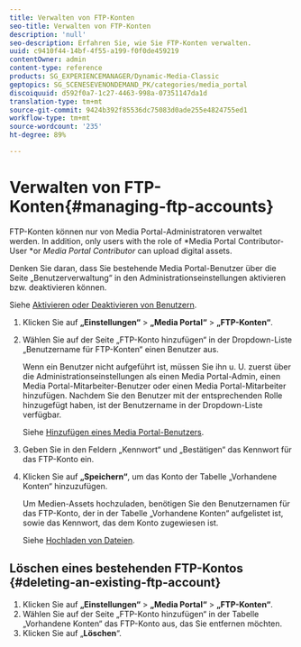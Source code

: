 ```yaml
---
title: Verwalten von FTP-Konten
seo-title: Verwalten von FTP-Konten
description: 'null'
seo-description: Erfahren Sie, wie Sie FTP-Konten verwalten.
uuid: c9410f44-14bf-4f55-a199-f0f0de459219
contentOwner: admin
content-type: reference
products: SG_EXPERIENCEMANAGER/Dynamic-Media-Classic
geptopics: SG_SCENESEVENONDEMAND_PK/categories/media_portal
discoiquuid: d592f0a7-1c27-4463-998a-07351147da1d
translation-type: tm+mt
source-git-commit: 9424b392f85536dc75083d0ade255e4824755ed1
workflow-type: tm+mt
source-wordcount: '235'
ht-degree: 89%

---
```



# Verwalten von FTP-Konten{#managing-ftp-accounts}

FTP-Konten können nur von Media Portal-Administratoren verwaltet werden. In addition, only users with the role of *Media Portal Contributor-User *or *Media Portal Contributor* can upload digital assets.

Denken Sie daran, dass Sie bestehende Media Portal-Benutzer über die Seite „Benutzerverwaltung“ in den Administrationseinstellungen aktivieren bzw. deaktivieren können.

Siehe [Aktivieren oder Deaktivieren von Benutzern](administration-setup.md#activating_or_deactivating_users).

1. Klicken Sie auf **„Einstellungen“** > **„Media Portal“** > **„FTP-Konten“**.
1. Wählen Sie auf der Seite „FTP-Konto hinzufügen“ in der Dropdown-Liste „Benutzername für FTP-Konten“ einen Benutzer aus.

   Wenn ein Benutzer nicht aufgeführt ist, müssen Sie ihn u. U. zuerst über die Administrationseinstellungen als einen Media Portal-Admin, einen Media Portal-Mitarbeiter-Benutzer oder einen Media Portal-Mitarbeiter hinzufügen. Nachdem Sie den Benutzer mit der entsprechenden Rolle hinzugefügt haben, ist der Benutzername in der Dropdown-Liste verfügbar.

   Siehe [Hinzufügen eines Media Portal-Benutzers](adding-media-portal-users.md#adding_a_media_portal_user).

1. Geben Sie in den Feldern „Kennwort“ und „Bestätigen“ das Kennwort für das FTP-Konto ein.
1. Klicken Sie auf **„Speichern“**, um das Konto der Tabelle „Vorhandene Konten“ hinzuzufügen.

   Um Medien-Assets hochzuladen, benötigen Sie den Benutzernamen für das FTP-Konto, der in der Tabelle „Vorhandene Konten“ aufgelistet ist, sowie das Kennwort, das dem Konto zugewiesen ist.

   Siehe [Hochladen von Dateien](uploading-files.md#uploading_files).

## Löschen eines bestehenden FTP-Kontos {#deleting-an-existing-ftp-account}

1. Klicken Sie auf **„Einstellungen“** > **„Media Portal“** > **„FTP-Konten“**.
1. Wählen Sie auf der Seite „FTP-Konto hinzufügen“ in der Tabelle „Vorhandene Konten“ das FTP-Konto aus, das Sie entfernen möchten.
1. Klicken Sie auf „**Löschen**“.


